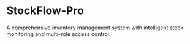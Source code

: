 # StockFlow-Pro
A comprehensive inventory management system with intelligent stock monitoring and multi-role access control.
